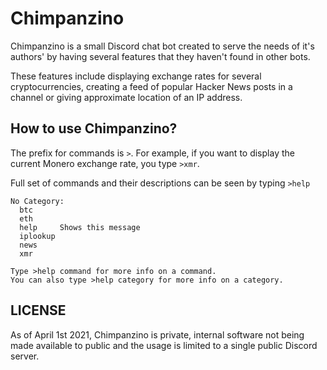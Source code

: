# Chimpanzino

Chimpanzino is a small Discord chat bot created to serve the needs of it's authors' by having several features that they haven't found in other bots. 

These features include displaying exchange rates for several cryptocurrencies, creating a feed of popular Hacker News posts in a channel or giving approximate location of an IP address. 


## How to use Chimpanzino?

The prefix for commands is `>`. For example, if you want to display the current Monero exchange rate, you type `>xmr`.

Full set of commands and their descriptions can be seen by typing `>help`

```
No Category:
  btc      
  eth      
  help     Shows this message
  iplookup 
  news     
  xmr      

Type >help command for more info on a command.
You can also type >help category for more info on a category.
```

## LICENSE
As of April 1st 2021, Chimpanzino is private, internal software not being made available to public and the usage is limited to a single public Discord server.
